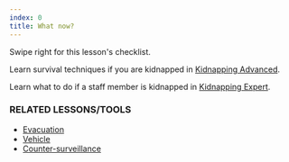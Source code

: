 ```yaml
---
index: 0
title: What now?
---
```

Swipe right for this lesson's checklist.

Learn survival techniques if you are kidnapped in [Kidnapping Advanced](umbrella://lesson/kidnapping/1).

Learn what to do if a staff member is kidnapped in [Kidnapping Expert](umbrella://lesson/kidnapping/2).

### RELATED LESSONS/TOOLS

*   [Evacuation](umbrella://lesson/evacuation)
*   [Vehicle](umbrella://lesson/vehicles)
*   [Counter-surveillance](umbrella://lesson/counter-surveillance/0)